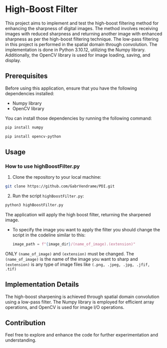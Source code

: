 # High-Boost Filter

This project aims to implement and test the high-boost filtering method for enhancing the sharpness of digital images. The method involves receiving images with reduced sharpness and returning another image with enhanced sharpness as per the high-boost filtering technique. The low-pass filtering in this project is performed in the spatial domain through convolution. The implementation is done in Python 3.10.12, utilizing the Numpy library. Additionally, the OpenCV library is used for image loading, saving, and display.

## Prerequisites

Before using this application, ensure that you have the following dependencies installed:

- Numpy library
- OpenCV library

You can install those dependencies by running the following command:

  ```bash
  pip install numpy
  ```
  ```bash
  pip install opencv-python
  ```

## Usage

### How to use highBoostFilter.py

1. Clone the repository to your local machine:

  ```bash
  git clone https://github.com/GabrVendrame/PDI.git
  ```

2. Run the script `highBoostFilter.py`:

  ```bash
  python3 highBoostFilter.py
  ```

The application will apply the high boost filter, returning the sharpened image.

- To specify the image you want to apply the filter you should change the script in the codeline similar to this:

  ```python
  image_path = f"{image_dir}/(name_of_image).(extension)"
  ```

ONLY `(name_of_image)` and `(extension)` must be changed. The `(name_of_image)` is the name of the image you want to sharp and `(extension)` is any type of image files like `(.png, .jpeg, .jpg, .jfif, .tif)`

## Implementation Details

The high-boost sharpening is achieved through spatial domain convolution using a low-pass filter. The Numpy library is employed for efficient array operations, and OpenCV is used for image I/O operations.

## Contribution

Feel free to explore and enhance the code for further experimentation and understanding.